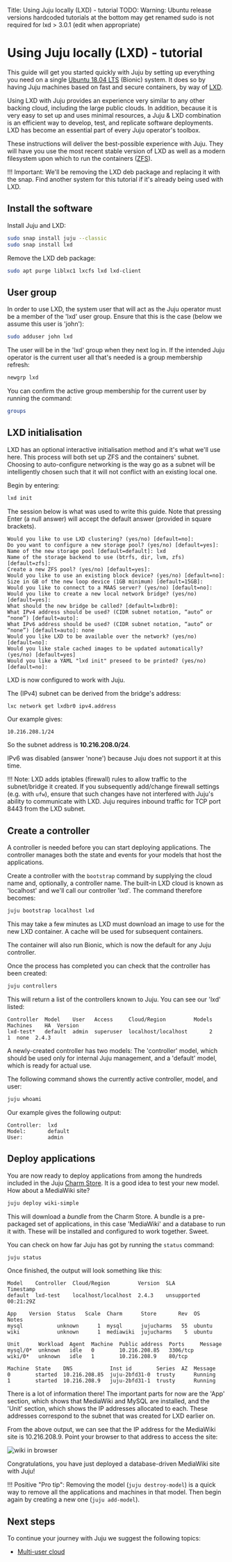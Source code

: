 Title: Using Juju locally (LXD) - tutorial
TODO:  Warning: Ubuntu release versions hardcoded
       tutorials at the bottom may get renamed
       sudo is not required for lxd > 3.0.1 (edit when appropriate)

# Using Juju locally (LXD) - tutorial

This guide will get you started quickly with Juju by setting up everything you
need on a single [Ubuntu 18.04 LTS][bionic-download] (Bionic) system. It does
so by having Juju machines based on fast and secure containers, by way of
[LXD][lxd-upstream].

Using LXD with Juju provides an experience very similar to any other 
backing cloud, including the large public clouds. In addition, because it is
very easy to set up and uses minimal resources, a Juju & LXD combination is an
efficient way to develop, test, and replicate software deployments. LXD has
become an essential part of every Juju operator's toolbox.

These instructions will deliver the best-possible experience with Juju. They
will have you use the most recent stable version of LXD as well as a modern
filesystem upon which to run the containers ([ZFS][zfs-wiki]).

!!! Important:
    We'll be removing the LXD deb package and replacing it with the snap. Find
    another system for this tutorial if it's already being used with LXD.

## Install the software

Install Juju and LXD:

```bash
sudo snap install juju --classic
sudo snap install lxd
```

Remove the LXD deb package:

```bash
sudo apt purge liblxc1 lxcfs lxd lxd-client
```

## User group

In order to use LXD, the system user that will act as the Juju operator must be
a member of the 'lxd' user group. Ensure that this is the case (below we assume
this user is 'john'):

```bash
sudo adduser john lxd
```

The user will be in the 'lxd' group when they next log in. If the intended Juju
operator is the current user all that's needed is a group membership refresh:

```bash
newgrp lxd
```

You can confirm the active group membership for the current user by running the
command:

```bash
groups
```

## LXD initialisation

LXD has an optional interactive initialisation method and it's what we'll use
here. This process will both set up ZFS and the containers' subnet. Choosing
to auto-configure networking is the way go as a subnet will be intelligently
chosen such that it will not conflict with an existing local one.

Begin by entering:

```bash
lxd init
```

The session below is what was used to write this guide. Note that pressing
Enter (a null answer) will accept the default answer (provided in square
brackets).

```no-highlight
Would you like to use LXD clustering? (yes/no) [default=no]: 
Do you want to configure a new storage pool? (yes/no) [default=yes]: 
Name of the new storage pool [default=default]: lxd
Name of the storage backend to use (btrfs, dir, lvm, zfs) [default=zfs]: 
Create a new ZFS pool? (yes/no) [default=yes]: 
Would you like to use an existing block device? (yes/no) [default=no]: 
Size in GB of the new loop device (1GB minimum) [default=15GB]:
Would you like to connect to a MAAS server? (yes/no) [default=no]: 
Would you like to create a new local network bridge? (yes/no) [default=yes]: 
What should the new bridge be called? [default=lxdbr0]: 
What IPv4 address should be used? (CIDR subnet notation, “auto” or “none”) [default=auto]:     
What IPv6 address should be used? (CIDR subnet notation, “auto” or “none”) [default=auto]: none
Would you like LXD to be available over the network? (yes/no) [default=no]: 
Would you like stale cached images to be updated automatically? (yes/no) [default=yes] 
Would you like a YAML "lxd init" preseed to be printed? (yes/no) [default=no]:
```

LXD is now configured to work with Juju.

The (IPv4) subnet can be derived from the bridge's address:

```bash
lxc network get lxdbr0 ipv4.address
```

Our example gives:

```no-highlight
10.216.208.1/24
```

So the subnet address is **10.216.208.0/24**.

IPv6 was disabled (answer 'none') because Juju does not support it at this
time.

!!! Note:
    LXD adds iptables (firewall) rules to allow traffic to the subnet/bridge it
    created. If you subsequently add/change firewall settings (e.g. with
    `ufw`), ensure that such changes have not interfered with Juju's ability to
    communicate with LXD. Juju requires inbound traffic for TCP port 8443 from
    the LXD subnet.

## Create a controller

A controller is needed before you can start deploying applications. The
controller manages both the state and events for your models that host the
applications.

Create a controller with the `bootstrap` command by supplying the cloud name
and, optionally, a controller name. The built-in LXD cloud is known as
'localhost' and we'll call our controller 'lxd'. The command therefore becomes:

```bash
juju bootstrap localhost lxd
```

This may take a few minutes as LXD must download an image to use for the new
LXD container. A cache will be used for subsequent containers.

The container will also run Bionic, which is now the default for any Juju
controller.

Once the process has completed you can check that the controller has been
created:

```bash
juju controllers
```

This will return a list of the controllers known to Juju. You can see our
'lxd' listed:

```no-highlight
Controller  Model    User   Access     Cloud/Region         Models  Machines    HA  Version
lxd-test*   default  admin  superuser  localhost/localhost       2         1  none  2.4.3
```

A newly-created controller has two models: The 'controller' model, which should
be used only for internal Juju management, and a 'default' model, which is
ready for actual use.

The following command shows the currently active controller, model, and user:

```bash
juju whoami
```

Our example gives the following output:

```no-highlight
Controller:  lxd
Model:       default
User:        admin
```

## Deploy applications

You are now ready to deploy applications from among the hundreds included in
the Juju [Charm Store][charm-store]. It is a good idea to test your new model.
How about a MediaWiki site?

```bash
juju deploy wiki-simple
```

This will download a *bundle* from the Charm Store. A bundle is a pre-packaged
set of applications, in this case 'MediaWiki' and a database to run it with.
These will be installed and configured to work together. Sweet.

You can check on how far Juju has got by running the `status` command:

```bash
juju status
```

Once finished, the output will look something like this:

```no-highlight
Model    Controller  Cloud/Region         Version  SLA          Timestamp
default  lxd-test    localhost/localhost  2.4.3    unsupported  00:21:29Z

App    Version  Status   Scale  Charm      Store       Rev  OS      Notes
mysql           unknown      1  mysql      jujucharms   55  ubuntu  
wiki            unknown      1  mediawiki  jujucharms    5  ubuntu  

Unit      Workload  Agent  Machine  Public address  Ports     Message
mysql/0*  unknown   idle   0        10.216.208.85   3306/tcp  
wiki/0*   unknown   idle   1        10.216.208.9    80/tcp    

Machine  State    DNS            Inst id        Series  AZ  Message
0        started  10.216.208.85  juju-2bfd31-0  trusty      Running
1        started  10.216.208.9   juju-2bfd31-1  trusty      Running
```

There is a lot of information there! The important parts for now are the 'App'
section, which shows that MediaWiki and MySQL are installed, and the 'Unit'
section, which shows the IP addresses allocated to each. These addresses
correspond to the subnet that was created for LXD earlier on.

From the above output, we can see that the IP address for the MediaWiki site is
10.216.208.9. Point your browser to that address to access the site:

![wiki in browser](./media/tut-lxd-wiki-simple-browser-3.png)

Congratulations, you have just deployed a database-driven MediaWiki site with
Juju!

!!! Positive "Pro tip":
    Removing the model (`juju destroy-model`) is a quick way to remove all the
    applications and machines in that model. Then begin again by creating a new
    one (`juju add-model`).

## Next steps

To continue your journey with Juju we suggest the following topics:

 - [Multi-user cloud][tut-users]


<!-- LINKS -->

[lxd-upstream]: https://linuxcontainers.org/lxd/
[bionic-download]: http://www.ubuntu.com/download/
[zfs-wiki]: https://wiki.ubuntu.com/ZFS
[charm-store]: https://jujucharms.com
[charms]: ./charms.md
[clouds]: ./clouds.md
[tut-users]: ./tut-users.md
